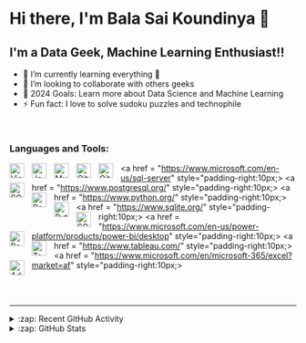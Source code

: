 # Hi there, I'm Bala Sai Koundinya 👋

## I'm a Data Geek, Machine Learning Enthusiast!!

- 🌱 I’m currently learning everything 🤣
- 👯 I’m looking to collaborate with others geeks
- 🥅 2024 Goals: Learn more about Data Science and Machine Learning
- ⚡ Fun fact: I love to solve sudoku puzzles and technophile

&nbsp;&nbsp;

### Languages and Tools:

<a href = "https://code.visualstudio.com/" target="_blank"><img align="left" alt="Visual Studio Code" width="26px" src="https://cdn.jsdelivr.net/gh/devicons/devicon/icons/vscode/vscode-original.svg" style="padding-right:10px;" /></a>
<a href = "https://www.javascript.com/" target="_blank"><img align="left" alt="JavaScript" width="26px" src="https://cdn.jsdelivr.net/gh/devicons/devicon/icons/javascript/javascript-original.svg" style="padding-right:10px;" /></a>
<a href = "https://www.mysql.com/" target="_blank"><img align="left" alt="MySQL" width="26px" src="https://cdn.jsdelivr.net/gh/devicons/devicon/icons/mysql/mysql-original.svg"  style="padding-right:10px;" /></a>
<a href = "https://git-scm.com/" target="_blank"><img align="left" alt="Git" width="26px" src="https://cdn.jsdelivr.net/gh/devicons/devicon/icons/git/git-original.svg"  style="padding-right:10px;" /></a>
<a href = "https://github.com/" target="_blank"><img align="left" alt="GitHub" width="26px" src="https://user-images.githubusercontent.com/3369400/139447912-e0f43f33-6d9f-45f8-be46-2df5bbc91289.png"  style="padding-right:10px"/></a>
<a href = "https://www.microsoft.com/en-us/sql-server" style="padding-right:10px;><img align="left" alt="SQL Server" width="26px" src="https://cdn.jsdelivr.net/gh/devicons/devicon@latest/icons/microsoftsqlserver/microsoftsqlserver-original.svg"  style="padding-right:10px;" /></a>
<a href = "https://www.postgresql.org/" style="padding-right:10px;><img align="left" alt="PostgreSQL" width="26px" src="https://cdn.jsdelivr.net/gh/devicons/devicon@latest/icons/postgresql/postgresql-original.svg" style="padding-right:10px;" /></a>
<a href = "https://www.python.org/" style="padding-right:10px;><img align="left" alt="Python" width="26px" src="https://cdn.jsdelivr.net/gh/devicons/devicon@latest/icons/python/python-original.svg" style="padding-right:10px;"/></a>
<a href = "https://www.sqlite.org/" style="padding-right:10px;><img align="left" alt="SQLite" width="26px" src="https://cdn.jsdelivr.net/gh/devicons/devicon@latest/icons/sqlite/sqlite-original.svg" style="padding-right:10px;" /></a>
<a href = "https://www.microsoft.com/en-us/power-platform/products/power-bi/desktop" style="padding-right:10px;><img align="left" alt="Power BI" width="26px" src="https://upload.wikimedia.org/wikipedia/commons/c/cf/New_Power_BI_Logo.svg"  style="padding-right:10px;" /></a>
<a href = "https://www.tableau.com/" style="padding-right:10px;><img align="left" alt="Tableau" width="26px" src="https://cdn.prod.website-files.com/61ddd0b42c51f89b7de1e910/6695bdc711b3e44bdd1031ea_63c06a0d5e580a37baf5c8bb_61ddd0b42c51f8f30fe1e9a7_logo%252520(4).png"  style="padding-right:10px;" /></a>
<a href = "https://www.microsoft.com/en/microsoft-365/excel?market=af" style="padding-right:10px;><img align="left" alt="Advanced Excel" width="26px" src="https://upload.wikimedia.org/wikipedia/commons/3/34/Microsoft_Office_Excel_%282019%E2%80%93present%29.svg" style="padding-right:10px;" /></a>

<br />
<br />

---

<details>
  <summary>:zap: Recent GitHub Activity</summary>
  
<!--START_SECTION:activity-->
1. 🗣 Commented on [#68461](https://github.com/vercel/next.js/pull/68461#issuecomment-2266284188) in [vercel/next.js](https://github.com/vercel/next.js)
2. 🗣 Commented on [#64130](https://github.com/vercel/next.js/pull/64130#issuecomment-2266031546) in [vercel/next.js](https://github.com/vercel/next.js)
3. 💪 Opened PR [#68461](https://github.com/vercel/next.js/pull/68461) in [vercel/next.js](https://github.com/vercel/next.js)
4. 🗣 Commented on [#64130](https://github.com/vercel/next.js/pull/64130#issuecomment-2266021755) in [vercel/next.js](https://github.com/vercel/next.js)
5. 🗣 Commented on [#64130](https://github.com/vercel/next.js/pull/64130#issuecomment-2265702580) in [vercel/next.js](https://github.com/vercel/next.js)
<!--END_SECTION:activity-->

</details>

<details>
  <summary>:zap: GitHub Stats</summary>

  <img align="left" alt="codeSTACKr's GitHub Stats" src="https://github-readme-stats.vercel.app/api?username=codeSTACKr&show_icons=true&hide_border=false&title_color=ff652f&icon_color=FFE400&bg_color=09131B&text_color=ffffff&border_color=0c1a25" />

</details>
